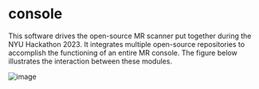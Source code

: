 # console
This software drives the open-source MR scanner put together during the NYU Hackathon 2023. It integrates multiple open-source repositories to accomplish the functioning of an entire MR console.
The figure below illustrates the interaction between these modules.

![image](https://github.com/mri4all/console/assets/30870273/7442d642-d622-4531-8d3a-9758348e56c6)

